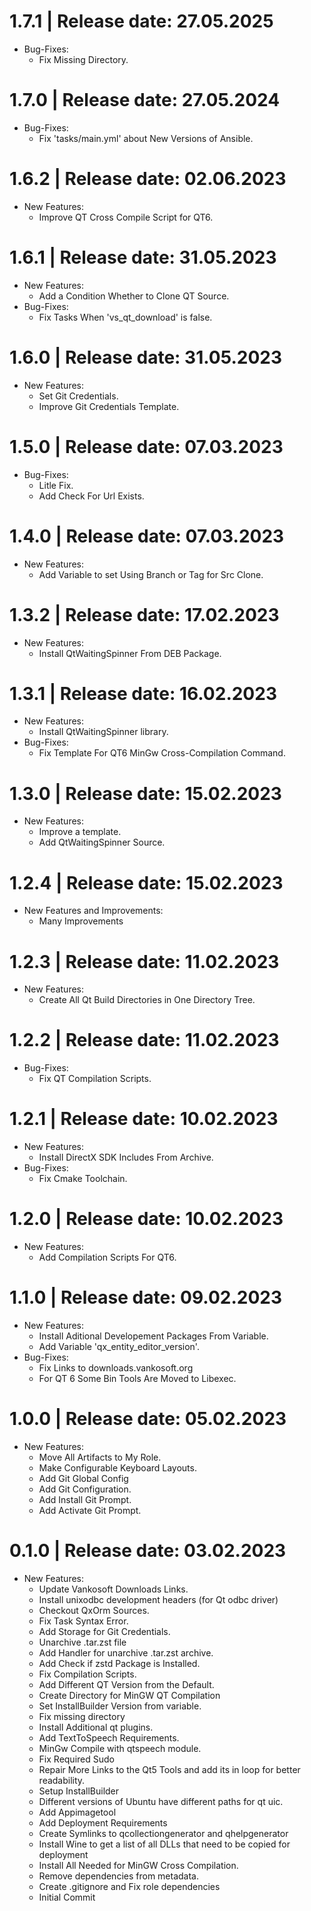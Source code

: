 1.7.1	|	Release date: **27.05.2025**
============================================
* Bug-Fixes:
  - Fix Missing Directory.


1.7.0	|	Release date: **27.05.2024**
============================================
* Bug-Fixes:
  - Fix 'tasks/main.yml' about New Versions of Ansible.


1.6.2	|	Release date: **02.06.2023**
============================================
* New Features:
  - Improve QT Cross Compile Script for QT6.


1.6.1	|	Release date: **31.05.2023**
============================================
* New Features:
  - Add a Condition Whether to Clone QT Source.
* Bug-Fixes:
  - Fix Tasks When 'vs_qt_download' is false.


1.6.0	|	Release date: **31.05.2023**
============================================
* New Features:
  - Set Git Credentials.
  - Improve Git Credentials Template.


1.5.0	|	Release date: **07.03.2023**
============================================
* Bug-Fixes:
  - Litle Fix.
  - Add Check For Url Exists.


1.4.0	|	Release date: **07.03.2023**
============================================
* New Features:
  - Add Variable to set Using Branch or Tag for Src Clone.


1.3.2	|	Release date: **17.02.2023**
============================================
* New Features:
  - Install QtWaitingSpinner From DEB Package.


1.3.1	|	Release date: **16.02.2023**
============================================
* New Features:
  - Install QtWaitingSpinner library.
* Bug-Fixes:
  - Fix Template For QT6 MinGw Cross-Compilation Command.


1.3.0	|	Release date: **15.02.2023**
============================================
* New Features:
  - Improve a template.
  - Add QtWaitingSpinner Source.


1.2.4	|	Release date: **15.02.2023**
============================================
* New Features and Improvements:
  - Many Improvements


1.2.3	|	Release date: **11.02.2023**
============================================
* New Features:
  - Create All Qt Build Directories in One Directory Tree.


1.2.2	|	Release date: **11.02.2023**
============================================
* Bug-Fixes:
  - Fix QT Compilation Scripts.


1.2.1	|	Release date: **10.02.2023**
============================================
* New Features:
  - Install DirectX SDK Includes From Archive.
* Bug-Fixes:
  - Fix Cmake Toolchain.


1.2.0	|	Release date: **10.02.2023**
============================================
* New Features:
  - Add Compilation Scripts For QT6.


1.1.0	|	Release date: **09.02.2023**
============================================
* New Features:
  - Install Aditional Developement Packages From Variable.
  - Add Variable 'qx_entity_editor_version'.
* Bug-Fixes:
  - Fix Links to downloads.vankosoft.org
  - For QT 6 Some Bin Tools Are Moved to Libexec.


1.0.0	|	Release date: **05.02.2023**
============================================
* New Features:
  - Move All Artifacts to My Role.
  - Make Configurable Keyboard Layouts.
  - Add Git Global Config
  - Add Git Configuration.
  - Add Install Git Prompt.
  - Add Activate Git Prompt.


0.1.0	|	Release date: **03.02.2023**
============================================
* New Features:
  - Update Vankosoft Downloads Links.
  - Install unixodbc development headers (for Qt odbc driver)
  - Checkout QxOrm Sources.
  - Fix Task Syntax Error.
  - Add Storage for Git Credentials.
  - Unarchive .tar.zst file
  - Add Handler for unarchive .tar.zst archive.
  - Add Check if zstd Package is Installed.
  - Fix Compilation Scripts.
  - Add Different QT Version from the Default.
  - Create Directory for MinGW QT Compilation
  - Set InstallBuilder Version from variable.
  - Fix missing directory
  - Install Additional qt plugins.
  - Add TextToSpeech Requirements.
  - MinGw Compile with qtspeech module.
  - Fix Required Sudo
  - Repair More Links to the Qt5 Tools and add its in loop for better readability.
  - Setup InstallBuilder
  - Different versions of Ubuntu have different paths for qt uic.
  - Add Appimagetool
  - Add Deployment Requirements
  - Create Symlinks to qcollectiongenerator and qhelpgenerator
  - Install Wine to get a list of all DLLs that need to be copied for deployment
  - Install All Needed for MinGW Cross Compilation.
  - Remove dependencies from metadata.
  - Create .gitignore and Fix role dependencies
  - Initial Commit


